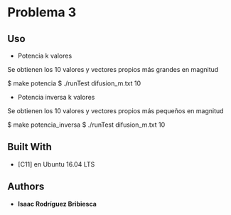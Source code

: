 # Problema 3

## Uso

* Potencia k valores

Se obtienen los 10 valores y vectores propios más grandes en magnitud

$ make potencia
$ ./runTest difusion_m.txt 10

* Potencia inversa k valores

Se obtienen los 10 valores y vectores propios más pequeños en magnitud

$ make potencia_inversa
$ ./runTest difusion_m.txt 10

## Built With

* [C11] en Ubuntu 16.04 LTS

## Authors

* **Isaac Rodríguez Bribiesca**


